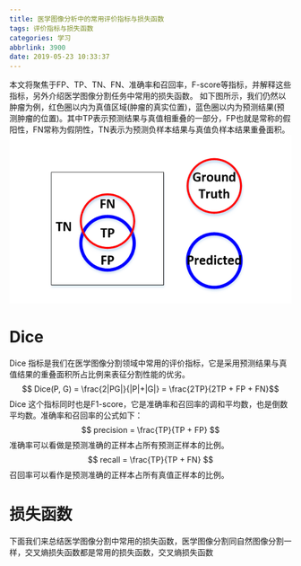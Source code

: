 ```yaml
---
title: 医学图像分析中的常用评价指标与损失函数
tags: 评价指标与损失函数
categories: 学习
abbrlink: 3900
date: 2019-05-23 10:33:37
---
```

本文将聚焦于FP、TP、TN、FN、准确率和召回率，F-score等指标，并解释这些指标，另外介绍医学图像分割任务中常用的损失函数。
如下图所示，我们仍然以肿瘤为例，红色圈以内为真值区域(肿瘤的真实位置)，蓝色圈以内为预测结果(预测肿瘤的位置)。其中TP表示预测结果与真值相重叠的一部分，FP也就是常称的假阳性，FN常称为假阴性，TN表示为预测负样本结果与真值负样本结果重叠面积。
![](https://raw.githubusercontent.com/hjyai94/Blog/master/source/uploads/TPandFP.png)

# Dice 
Dice 指标是我们在医学图像分割领域中常用的评价指标，它是采用预测结果与真值结果的重叠面积所占比例来表征分割性能的优劣。
$$ Dice(P, G) = \frac{2|PG|}{|P|+|G|} = \frac{2TP}{2TP + FP + FN}$$
Dice 这个指标同时也是F1-score，它是准确率和召回率的调和平均数，也是倒数平均数。准确率和召回率的公式如下：
$$ precision = \frac{TP}{TP + FP} $$
准确率可以看做是预测准确的正样本占所有预测正样本的比例。
$$ recall = \frac{TP}{TP + FN} $$
召回率可以看作是预测准确的正样本占所有真值正样本的比例。

# 损失函数
下面我们来总结医学图像分割中常用的损失函数，医学图像分割同自然图像分割一样，交叉熵损失函数都是常用的损失函数，交叉熵损失函数